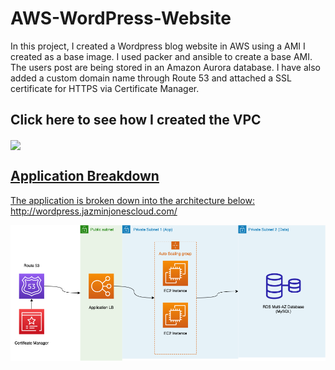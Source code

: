 # AWS-WordPress-Website
In this project, I created a Wordpress blog website in AWS using a AMI I created as a base image. I used packer and ansible to create a base AMI. The users post are being stored in an Amazon Aurora database. I have also added a custom domain name through Route 53 and attached a SSL certificate for HTTPS via Certificate Manager.

## Click here to see how I created the VPC

</a>
<a href="https://github.com/jazminchannel/AWS-VPC-WORDPRESS">
  <img align="center" src="https://github-readme-stats-git-masterrstaa-rickstaa.vercel.app/api/pin?username=jazminchannel&repo=AWS-VPC-WORDPRESS&title_color=ffffff&icon_color=00ba9d&text_color=ffffff&bg_color=001837&hide_border=true" />  

## Application Breakdown

The application is broken down into the architecture below: http://wordpress.jazminjonescloud.com/

![wordpress](https://github.com/jazminchannel/images/blob/main/wordpressv2)

